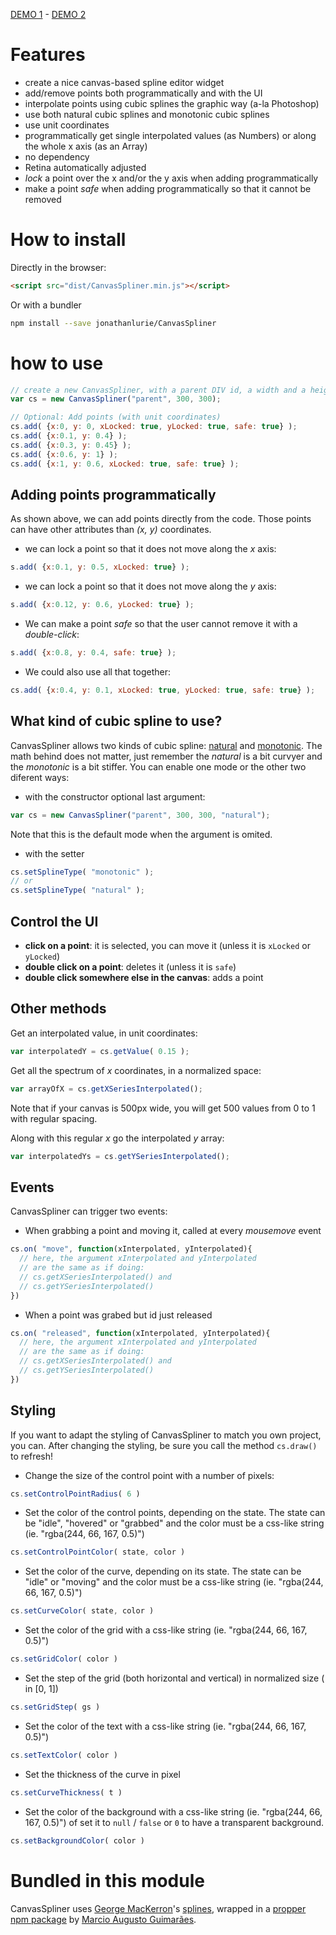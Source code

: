 [DEMO 1](http://me.jonathanlurie.fr/canvasSpliner/) - 
[DEMO 2](http://me.jonathanlurie.fr/canvasSpliner/examples/)

# Features
- create a nice canvas-based spline editor widget
- add/remove points both programmatically and with the UI
- interpolate points using cubic splines the graphic way (a-la Photoshop)
- use both natural cubic splines and monotonic cubic splines
- use unit coordinates
- programmatically get single interpolated values (as Numbers) or along the whole x axis (as an Array)
- no dependency
- Retina automatically adjusted
- *lock* a point over the x and/or the y axis when adding programmatically
- make a point *safe* when adding programmatically so that it cannot be removed

# How to install
Directly in the browser:
```html
<script src="dist/CanvasSpliner.min.js"></script>
```

Or with a bundler
```bash
npm install --save jonathanlurie/CanvasSpliner
```

# how to use

```javascript
// create a new CanvasSpliner, with a parent DIV id, a width and a heigh
var cs = new CanvasSpliner("parent", 300, 300);

// Optional: Add points (with unit coordinates)
cs.add( {x:0, y: 0, xLocked: true, yLocked: true, safe: true} );
cs.add( {x:0.1, y: 0.4} );
cs.add( {x:0.3, y: 0.45} );
cs.add( {x:0.6, y: 1} );
cs.add( {x:1, y: 0.6, xLocked: true, safe: true} );
```

## Adding points programmatically
As shown above, we can add points directly from the code. Those points can have other attributes than *(x, y)* coordinates.
- we can lock a point so that it does not move along the *x* axis:
```javascript
s.add( {x:0.1, y: 0.5, xLocked: true} );
```
- we can lock a point so that it does not move along the *y* axis:
```javascript
s.add( {x:0.12, y: 0.6, yLocked: true} );
```
- We can make a point *safe* so that the user cannot remove it with a *double-click*:
```javascript
s.add( {x:0.8, y: 0.4, safe: true} );
```
- We could also use all that together:
```javascript
cs.add( {x:0.4, y: 0.1, xLocked: true, yLocked: true, safe: true} );
```

## What kind of cubic spline to use?
CanvasSpliner allows two kinds of cubic spline: [natural](https://www.math.ntnu.no/emner/TMA4215/2008h/cubicsplines.pdf) and [monotonic](https://pdfs.semanticscholar.org/1664/13fd0aafcfda08f1af133e10301aa64fd960.pdf). The math behind does not matter, just remember the *natural* is a bit curvyer and the *monotonic* is a bit stiffer. You can enable one mode or the other two diferent ways:
- with the constructor optional last argument:
```javascript
var cs = new CanvasSpliner("parent", 300, 300, "natural");
```
Note that this is the default mode when the argument is omited.

- with the setter
```javascript
cs.setSplineType( "monotonic" );
// or
cs.setSplineType( "natural" );
```

## Control the UI
- **click on a point**: it is selected, you can move it (unless it is `xLocked` or `yLocked`)
- **double click on a point**: deletes it (unless it is `safe`)
- **double click somewhere else in the canvas**: adds a point

## Other methods
Get an interpolated value, in unit coordinates:
```javascript
var interpolatedY = cs.getValue( 0.15 );
```

Get all the spectrum of *x* coordinates, in a normalized space:
```javascript
var arrayOfX = cs.getXSeriesInterpolated();
```
Note that if your canvas is 500px wide, you will get 500 values from 0 to 1 with regular spacing.

Along with this regular *x* go the interpolated *y* array:
```javascript
var interpolatedYs = cs.getYSeriesInterpolated();
```


## Events
CanvasSpliner can trigger two events:
- When grabbing a point and moving it, called at every *mousemove* event
```javascript
cs.on( "move", function(xInterpolated, yInterpolated){
  // here, the argument xInterpolated and yInterpolated
  // are the same as if doing:
  // cs.getXSeriesInterpolated() and
  // cs.getYSeriesInterpolated()
})
```
- When a point was grabed but id just released
```javascript
cs.on( "released", function(xInterpolated, yInterpolated){
  // here, the argument xInterpolated and yInterpolated
  // are the same as if doing:
  // cs.getXSeriesInterpolated() and
  // cs.getYSeriesInterpolated()
})
```

## Styling
If you want to adapt the styling of CanvasSpliner to match you own project, you can. After changing the styling, be sure you call the method `cs.draw()` to refresh!
- Change the size of the control point with a number of pixels:
```javascript
cs.setControlPointRadius( 6 )
```

- Set the color of the control points, depending on the state. The state can be "idle", "hovered" or "grabbed" and the color must be a css-like string (ie. "rgba(244, 66, 167, 0.5)")
```javascript
cs.setControlPointColor( state, color )
```

- Set the color of the curve, depending on its state. The state can be "idle" or "moving" and the color must be a css-like string (ie. "rgba(244, 66, 167, 0.5)")
```javascript
cs.setCurveColor( state, color )
```

- Set the color of the grid with a css-like string (ie. "rgba(244, 66, 167, 0.5)")
```javascript
cs.setGridColor( color )
```

- Set the step of the grid (both horizontal and vertical) in normalized size ( in [0, 1])
```javascript
cs.setGridStep( gs )
```

- Set the color of the text with a css-like string (ie. "rgba(244, 66, 167, 0.5)")
```javascript
cs.setTextColor( color )
```

- Set the thickness of the curve in pixel
```javascript
cs.setCurveThickness( t )
```

- Set the color of the background with a css-like string (ie. "rgba(244, 66, 167, 0.5)") of set it to `null` / `false` or `0` to have a transparent background.
```javascript
cs.setBackgroundColor( color )
```

# Bundled in this module
CanvasSpliner uses [George MacKerron](http://mackerron.com/home/)'s [splines](http://blog.mackerron.com/2011/01/01/javascript-cubic-splines/), wrapped in a [propper npm package](https://github.com/edgebr/splines) by [Marcio Augusto Guimarães](https://github.com/marcioaug).
